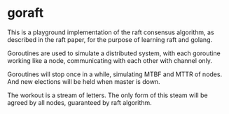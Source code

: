 # goraft
This is a playground implementation of the raft consensus algorithm, as described in the raft paper, for the purpose of learning raft and golang.

Goroutines are used to simulate a distributed system, with each goroutine working like a node, communicating with each other with channel only.

Goroutines will stop once in a while, simulating MTBF and MTTR of nodes. And new elections will be held when master is down.

The workout is a stream of letters. The only form of this steam will be agreed by all nodes, guaranteed by raft algorithm.
